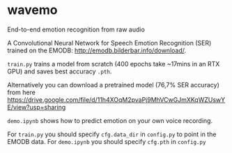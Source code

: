 # wavemo
End-to-end emotion recognition from raw audio

A Convolutional Neural Network for Speech Emotion Recognition (SER) trained on the EMODB: http://emodb.bilderbar.info/download/.

`train.py` trains a model from scratch (400 epochs take ~17mins in an RTX GPU)
and saves best accuracy `.pth`.

Alternatively you can download a pretrained model (76,7% SER accuracy) from here https://drive.google.com/file/d/11h4XOqM2pvaPj9MhVCwGJmXKqWZUswYE/view?usp=sharing

`demo.ipynb` shows how to predict emotion on your own voice recording.

For `train.py` you should specify `cfg.data_dir` in `config.py` to point in the EMODB data.
For `demo.ipynb` you should specify `cfg.pth` in `config.py`
